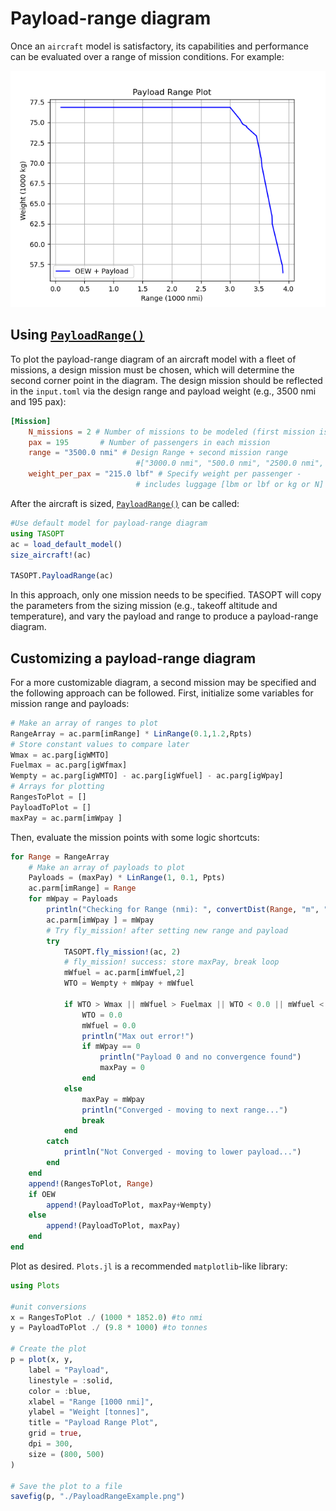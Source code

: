 # Payload-range diagram

Once an `aircraft` model is satisfactory, its capabilities and performance can be evaluated over a range of mission conditions. For example:

![PayloadRangePlot](../assets/PayloadRangeExample.png)

## Using [`PayloadRange()`](@ref)

To plot the payload-range diagram of an aircraft model with a fleet of missions, a design mission must be chosen, which will determine the second corner point in the diagram. The design mission should be reflected in the `input.toml` via the design range and payload weight (e.g., 3500 nmi and 195 pax):

```toml
[Mission]
    N_missions = 2 # Number of missions to be modeled (first mission is the design mission)
    pax = 195       # Number of passengers in each mission
    range = "3500.0 nmi" # Design Range + second mission range
                            #["3000.0 nmi", "500.0 nmi", "2500.0 nmi", "3550.0 nmi", "3734.0 nmi"] # Design Range + second mission range
    weight_per_pax = "215.0 lbf" # Specify weight per passenger - 
                            # includes luggage [lbm or lbf or kg or N] 
```

After the aircraft is sized, [`PayloadRange()`](@ref) can be called:
```julia
#Use default model for payload-range diagram
using TASOPT
ac = load_default_model() 
size_aircraft!(ac)

TASOPT.PayloadRange(ac)
```

In this approach, only one mission needs to be specified. TASOPT will copy the parameters from the sizing mission (e.g., takeoff altitude and temperature), and vary the payload and range to produce a payload-range diagram. 


## Customizing a payload-range diagram

For a more customizable diagram, a second mission may be specified and the following approach can be followed. First, initialize some variables for mission range and payloads:

```julia
# Make an array of ranges to plot
RangeArray = ac.parm[imRange] * LinRange(0.1,1.2,Rpts)
# Store constant values to compare later
Wmax = ac.parg[igWMTO]
Fuelmax = ac.parg[igWfmax]
Wempty = ac.parg[igWMTO] - ac.parg[igWfuel] - ac.parg[igWpay]
# Arrays for plotting
RangesToPlot = []
PayloadToPlot = []
maxPay = ac.parm[imWpay ]
```

Then, evaluate the mission points with some logic shortcuts:

```julia
for Range = RangeArray
    # Make an array of payloads to plot
    Payloads = (maxPay) * LinRange(1, 0.1, Ppts)
    ac.parm[imRange] = Range
    for mWpay = Payloads
        println("Checking for Range (nmi): ", convertDist(Range, "m", "nmi"), " and Pax = ", mWpay/convertForce(Wpax, "N", "lbf"))
        ac.parm[imWpay ] = mWpay
        # Try fly_mission! after setting new range and payload
        try
            TASOPT.fly_mission!(ac, 2)
            # fly_mission! success: store maxPay, break loop
            mWfuel = ac.parm[imWfuel,2]
            WTO = Wempty + mWpay + mWfuel

            if WTO > Wmax || mWfuel > Fuelmax || WTO < 0.0 || mWfuel < 0.0 
                WTO = 0.0
                mWfuel = 0.0
                println("Max out error!")
                if mWpay == 0
                    println("Payload 0 and no convergence found")
                    maxPay = 0
                end
            else
                maxPay = mWpay
                println("Converged - moving to next range...")
                break
            end     
        catch
            println("Not Converged - moving to lower payload...")      
        end
    end
    append!(RangesToPlot, Range)
    if OEW
        append!(PayloadToPlot, maxPay+Wempty)
    else
        append!(PayloadToPlot, maxPay)
    end
end
```

Plot as desired. `Plots.jl` is a recommended `matplotlib`-like library:

```julia
using Plots

#unit conversions
x = RangesToPlot ./ (1000 * 1852.0) #to nmi
y = PayloadToPlot ./ (9.8 * 1000) #to tonnes

# Create the plot
p = plot(x, y,
    label = "Payload",
    linestyle = :solid, 
    color = :blue,
    xlabel = "Range [1000 nmi]",
    ylabel = "Weight [tonnes]",
    title = "Payload Range Plot",
    grid = true,
    dpi = 300,
    size = (800, 500)
)

# Save the plot to a file
savefig(p, "./PayloadRangeExample.png")

```
